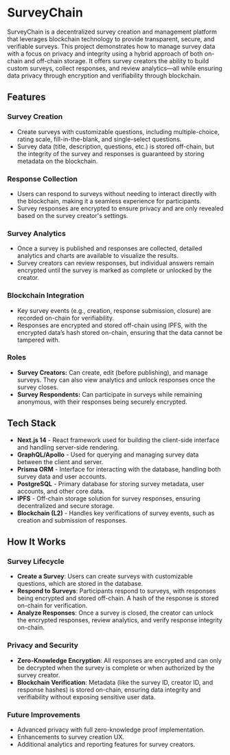 # SurveyChain

SurveyChain is a decentralized survey creation and management platform that leverages blockchain technology to provide transparent, secure, and verifiable surveys. This project demonstrates how to manage survey data with a focus on privacy and integrity using a hybrid approach of both on-chain and off-chain storage. It offers survey creators the ability to build custom surveys, collect responses, and review analytics—all while ensuring data privacy through encryption and verifiability through blockchain.

## Features

### Survey Creation
- Create surveys with customizable questions, including multiple-choice, rating scale, fill-in-the-blank, and single-select questions.
- Survey data (title, description, questions, etc.) is stored off-chain, but the integrity of the survey and responses is guaranteed by storing metadata on the blockchain.

### Response Collection
- Users can respond to surveys without needing to interact directly with the blockchain, making it a seamless experience for participants.
- Survey responses are encrypted to ensure privacy and are only revealed based on the survey creator's settings.

### Survey Analytics
- Once a survey is published and responses are collected, detailed analytics and charts are available to visualize the results.
- Survey creators can review responses, but individual answers remain encrypted until the survey is marked as complete or unlocked by the creator.

### Blockchain Integration
- Key survey events (e.g., creation, response submission, closure) are recorded on-chain for verifiability.
- Responses are encrypted and stored off-chain using IPFS, with the encrypted data’s hash stored on-chain, ensuring that the data cannot be tampered with.

### Roles
- **Survey Creators:** Can create, edit (before publishing), and manage surveys. They can also view analytics and unlock responses once the survey closes.
- **Survey Respondents:** Can participate in surveys while remaining anonymous, with their responses being securely encrypted.

## Tech Stack

- **Next.js 14** - React framework used for building the client-side interface and handling server-side rendering.
- **GraphQL/Apollo** - Used for querying and managing survey data between the client and server.
- **Prisma ORM** - Interface for interacting with the database, handling both survey data and user accounts.
- **PostgreSQL** - Primary database for storing survey metadata, user accounts, and other core data.
- **IPFS** - Off-chain storage solution for survey responses, ensuring decentralized and secure storage.
- **Blockchain (L2)** - Handles key verifications of survey events, such as creation and submission of responses.

## How It Works

### Survey Lifecycle
- **Create a Survey**: Users can create surveys with customizable questions, which are stored in the database.
- **Respond to Surveys**: Participants respond to surveys, with responses being encrypted and stored off-chain. A hash of the response is stored on-chain for verification.
- **Analyze Responses**: Once a survey is closed, the creator can unlock the encrypted responses, review analytics, and verify response integrity on-chain.

### Privacy and Security
- **Zero-Knowledge Encryption**: All responses are encrypted and can only be decrypted when the survey is complete or when authorized by the survey creator.
- **Blockchain Verification**: Metadata (like the survey ID, creator ID, and response hashes) is stored on-chain, ensuring data integrity and verifiability without exposing sensitive user data.

### Future Improvements
- Advanced privacy with full zero-knowledge proof implementation.
- Enhancements to survey creation UX.
- Additional analytics and reporting features for survey creators.
